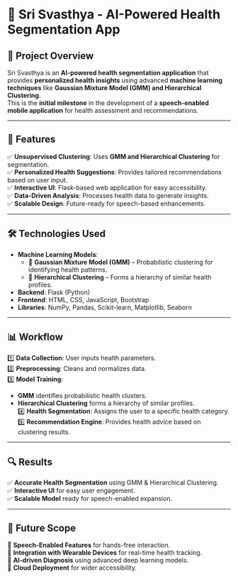 # 🏥 Sri Svasthya - AI-Powered Health Segmentation App

## 📌 Project Overview  
Sri Svasthya is an **AI-powered health segmentation application** that provides **personalized health insights** using advanced **machine learning techniques** like **Gaussian Mixture Model (GMM) and Hierarchical Clustering**.  
This is the **initial milestone** in the development of a **speech-enabled mobile application** for health assessment and recommendations.  

---

## 🚀 Features  
✅ **Unsupervised Clustering**: Uses **GMM and Hierarchical Clustering** for segmentation.  
✅ **Personalized Health Suggestions**: Provides tailored recommendations based on user input.  
✅ **Interactive UI**: Flask-based web application for easy accessibility.  
✅ **Data-Driven Analysis**: Processes health data to generate insights.  
✅ **Scalable Design**: Future-ready for speech-based enhancements.  

---

## 🛠 Technologies Used  
- **Machine Learning Models**:  
  - 📌 **Gaussian Mixture Model (GMM)** – Probabilistic clustering for identifying health patterns.  
  - 📌 **Hierarchical Clustering** – Forms a hierarchy of similar health profiles.  
- **Backend**: Flask (Python)  
- **Frontend**: HTML, CSS, JavaScript, Bootstrap  
- **Libraries**: NumPy, Pandas, Scikit-learn, Matplotlib, Seaborn  

---

## 📊 Workflow  

1️⃣ **Data Collection**: User inputs health parameters.  
2️⃣ **Preprocessing**: Cleans and normalizes data.  
3️⃣ **Model Training**:  
   - **GMM** identifies probabilistic health clusters.  
   - **Hierarchical Clustering** forms a hierarchy of similar profiles.  
4️⃣ **Health Segmentation**: Assigns the user to a specific health category.  
5️⃣ **Recommendation Engine**: Provides health advice based on clustering results.  

---

## 🔍 Results  

✅ **Accurate Health Segmentation** using GMM & Hierarchical Clustering.  
✅ **Interactive UI** for easy user engagement.  
✅ **Scalable Model** ready for speech-enabled expansion.  

---

## 🔮 Future Scope  

🚀 **Speech-Enabled Features** for hands-free interaction.  
🚀 **Integration with Wearable Devices** for real-time health tracking.  
🚀 **AI-driven Diagnosis** using advanced deep learning models.  
🚀 **Cloud Deployment** for wider accessibility.  
